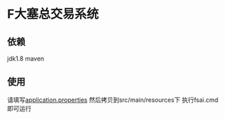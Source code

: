 # F大塞总交易系统

## 依赖
jdk1.8
maven

## 使用
请填写[application.properties](doc/application.properties) 
然后拷贝到src/main/resources下
执行fsai.cmd即可运行